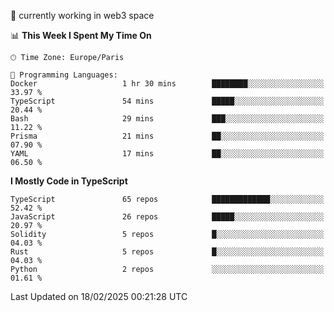 🔭 currently working in web3 space

<!--START_SECTION:waka-->
📊 **This Week I Spent My Time On** 

```text
🕑︎ Time Zone: Europe/Paris

💬 Programming Languages: 
Docker                   1 hr 30 mins        ████████░░░░░░░░░░░░░░░░░   33.97 % 
TypeScript               54 mins             █████░░░░░░░░░░░░░░░░░░░░   20.44 % 
Bash                     29 mins             ███░░░░░░░░░░░░░░░░░░░░░░   11.22 % 
Prisma                   21 mins             ██░░░░░░░░░░░░░░░░░░░░░░░   07.90 % 
YAML                     17 mins             ██░░░░░░░░░░░░░░░░░░░░░░░   06.50 % 
```

**I Mostly Code in TypeScript** 

```text
TypeScript               65 repos            █████████████░░░░░░░░░░░░   52.42 % 
JavaScript               26 repos            █████░░░░░░░░░░░░░░░░░░░░   20.97 % 
Solidity                 5 repos             █░░░░░░░░░░░░░░░░░░░░░░░░   04.03 % 
Rust                     5 repos             █░░░░░░░░░░░░░░░░░░░░░░░░   04.03 % 
Python                   2 repos             ░░░░░░░░░░░░░░░░░░░░░░░░░   01.61 % 
```




 Last Updated on 18/02/2025 00:21:28 UTC
<!--END_SECTION:waka-->
